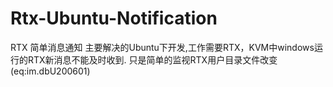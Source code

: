 # Rtx-Ubuntu-Notification
RTX 简单消息通知
主要解决的Ubuntu下开发,工作需要RTX，KVM中windows运行的RTX新消息不能及时收到.
只是简单的监视RTX用户目录文件改变(eq:im.dbU200601)

